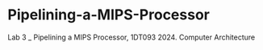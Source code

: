 # Pipelining-a-MIPS-Processor
Lab 3 _ Pipelining a MIPS Processor, 1DT093 2024. Computer Architecture
